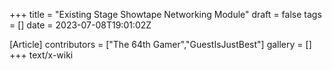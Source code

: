 +++
title = "Existing Stage Showtape Networking Module"
draft = false
tags = []
date = 2023-07-08T19:01:02Z

[Article]
contributors = ["The 64th Gamer","GuestIsJustBest"]
gallery = []
+++
text/x-wiki